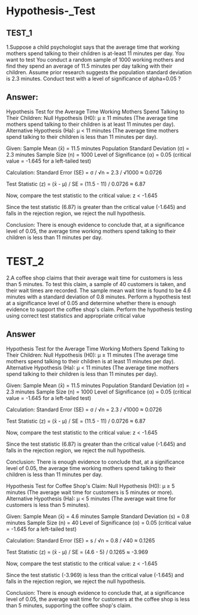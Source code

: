 # Hypothesis-_Test
## TEST_1

1.Suppose a child psychologist says that the average time that working mothers spend talking to their children is at-least 11 minutes per day. You want to test
You conduct a random sample of 1000 working mothers and find they spend an average of 11.5 minutes per day talking with their children. Assume prior research suggests the population standard deviation is 2.3 minutes.
Conduct test with a level of significance of alpha=0.05 ?


## Answer:
Hypothesis Test for the Average Time Working Mothers Spend Talking to Their Children:
Null Hypothesis (H0): μ ≥ 11 minutes (The average time mothers spend talking to their children is at least 11 minutes per day).
Alternative Hypothesis (Ha): μ < 11 minutes (The average time mothers spend talking to their children is less than 11 minutes per day).

Given:
Sample Mean (x̄) = 11.5 minutes
Population Standard Deviation (σ) = 2.3 minutes
Sample Size (n) = 1000
Level of Significance (α) = 0.05 (critical value = -1.645 for a left-tailed test)

Calculation:
Standard Error (SE) = σ / √n = 2.3 / √1000 ≈ 0.0726

Test Statistic (z) = (x̄ - μ) / SE = (11.5 - 11) / 0.0726 ≈ 6.87

Now, compare the test statistic to the critical value:
z < -1.645

Since the test statistic (6.87) is greater than the critical value (-1.645) and falls in the rejection region, we reject the null hypothesis.

Conclusion:
There is enough evidence to conclude that, at a significance level of 0.05, the average time working mothers spend talking to their children is less than 11 minutes per day.

# TEST_2

2.A coffee shop claims that their average wait time for customers is less than 5 minutes. To test this claim, a sample of 40 customers is taken, and their wait times are recorded. The sample mean wait time is found to be 4.6 minutes with a standard deviation of 0.8 minutes. Perform a hypothesis test at a significance level of 0.05 and determine whether there is enough evidence to support the coffee shop's claim.
Perform the hypothesis testing using correct test statistics and appropriate critical value

## Answer


Hypothesis Test for the Average Time Working Mothers Spend Talking to Their Children:
Null Hypothesis (H0): μ ≥ 11 minutes (The average time mothers spend talking to their children is at least 11 minutes per day).
Alternative Hypothesis (Ha): μ < 11 minutes (The average time mothers spend talking to their children is less than 11 minutes per day).

Given:
Sample Mean (x̄) = 11.5 minutes
Population Standard Deviation (σ) = 2.3 minutes
Sample Size (n) = 1000
Level of Significance (α) = 0.05 (critical value = -1.645 for a left-tailed test)

Calculation:
Standard Error (SE) = σ / √n = 2.3 / √1000 ≈ 0.0726

Test Statistic (z) = (x̄ - μ) / SE = (11.5 - 11) / 0.0726 ≈ 6.87

Now, compare the test statistic to the critical value:
z < -1.645

Since the test statistic (6.87) is greater than the critical value (-1.645) and falls in the rejection region, we reject the null hypothesis.

Conclusion:
There is enough evidence to conclude that, at a significance level of 0.05, the average time working mothers spend talking to their children is less than 11 minutes per day.

Hypothesis Test for Coffee Shop's Claim:
Null Hypothesis (H0): μ ≥ 5 minutes (The average wait time for customers is 5 minutes or more).
Alternative Hypothesis (Ha): μ < 5 minutes (The average wait time for customers is less than 5 minutes).

Given:
Sample Mean (x̄) = 4.6 minutes
Sample Standard Deviation (s) = 0.8 minutes
Sample Size (n) = 40
Level of Significance (α) = 0.05 (critical value = -1.645 for a left-tailed test)

Calculation:
Standard Error (SE) = s / √n = 0.8 / √40 ≈ 0.1265

Test Statistic (z) = (x̄ - μ) / SE = (4.6 - 5) / 0.1265 ≈ -3.969

Now, compare the test statistic to the critical value:
z < -1.645

Since the test statistic (-3.969) is less than the critical value (-1.645) and falls in the rejection region, we reject the null hypothesis.

Conclusion:
There is enough evidence to conclude that, at a significance level of 0.05, the average wait time for customers at the coffee shop is less than 5 minutes, supporting the coffee shop's claim.
